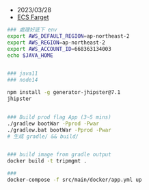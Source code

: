 
- 2023/03/28
- [ECS Farget](https://catalog.us-east-1.prod.workshops.aws/workshops/4b59b9fb-48b6-461c-9377-907b2e33c9df/en-US/prerequisites/software)


```bash
### 處理好底下 env
export AWS_DEFAULT_REGION=ap-northeast-2
export AWS_REGION=ap-northeast-2
export AWS_ACCOUNT_ID=668363134003
echo $JAVA_HOME


### java11
### node14

npm install -g generator-jhipster@7.1
jhipster


### Build prod flag App (3~5 mins)
./gradlew bootWar -Pprod -Pwar
./gradlew.bat bootWar -Pprod -Pwar
# 生成 gradle/ && build/


### build image from gradle output
docker build -t tripmgmt .

### 
docker-compose -f src/main/docker/app.yml up

```
